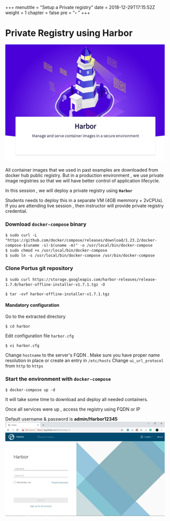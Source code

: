 +++
menutitle = "Setup a Private registry"
date = 2018-12-29T17:15:52Z
weight = 1
chapter = false
pre = "<b>- </b>"
+++


# Private Registry using Harbor

![Harbor](harbor.jpg)

All container images that we used in past examples are downloaded from docker hub public registry.
But in a production environment , we use private image registries so that we will have better control of application lifecycle.

In this session , we will deploy a private registry using **`Harbor`**

Students needs to deploy this in a separate VM (4GB memmory + 2vCPUs). If you are attending live session , then instructor will provide private registry credential.

### Download `docker-compose` binary
```console
$ sudo curl -L "https://github.com/docker/compose/releases/download/1.23.2/docker-compose-$(uname -s)-$(uname -m)" -o /usr/local/bin/docker-compose
$ sudo chmod +x /usr/local/bin/docker-compose
$ sudo ln -s /usr/local/bin/docker-compose /usr/bin/docker-compose
```
### Clone Portus git repository
```shell
$ sudo curl https://storage.googleapis.com/harbor-releases/release-1.7.0/harbor-offline-installer-v1.7.1.tgz -O
```

```shell
$ tar -xvf harbor-offline-installer-v1.7.1.tgz
```

#### Mandatory configuration

Go to the extracted directory

```shell
$ cd harbor
```

Edit configuration file `harbor.cfg`

```
$ vi harbor.cfg
```

Change `hostname` to the server's FQDN . Make sure you have proper name resolution in place or create an entry in `/etc/hosts`
Change `ui_url_protocol` from `http` to `https`

### Start the environment with `docker-compose`
```
$ docker-compose up -d
```
It will take some time to download and deploy all needed containers.

Once all services were up , access the registry using FQDN or IP

Default username & password is **admin/Harbor12345**
![Harbor](harbor-page.jpg)
